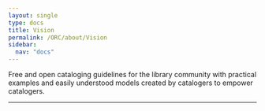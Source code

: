 ```yaml
---
layout: single
type: docs
title: Vision
permalink: /ORC/about/Vision
sidebar:
  nav: "docs"
---
```


Free and open cataloging guidelines for the library community with
practical examples and easily understood models created by catalogers to
empower catalogers.

---
